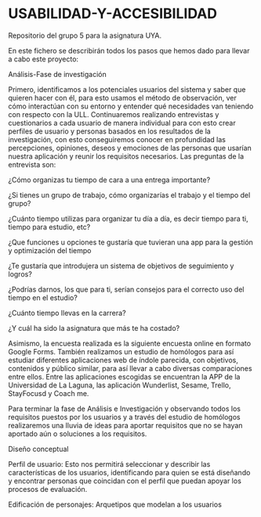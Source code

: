 # USABILIDAD-Y-ACCESIBILIDAD
Repositorio del grupo 5 para la asignatura UYA.

En este fichero se describirán todos los pasos que hemos dado para llevar a cabo este proyecto:

Análisis-Fase de investigación

Primero, identificamos a los potenciales usuarios del sistema y saber que quieren hacer con él, para esto usamos el método de observación, ver cómo interactúan con su entorno y entender qué necesidades van teniendo con respecto con la ULL. Continuaremos realizando entrevistas y cuestionarios a cada usuario de manera individual para con esto crear perfiles de usuario y personas basados en los resultados de la investigación, con esto conseguiremos conocer en profundidad las percepciones, opiniones, deseos y emociones de las personas que usarían nuestra aplicación y reunir los requisitos necesarios. Las preguntas de la entrevista son:
 
  ¿Cómo organizas tu tiempo de cara a una entrega importante?
 
  ¿Si tienes un grupo de trabajo, cómo organizarías el trabajo y el tiempo del grupo?
 
  ¿Cuánto tiempo utilizas para organizar tu día a día, es decir tiempo para ti, tiempo para estudio, etc?
 
  ¿Que funciones u opciones te gustaría que tuvieran una app para la gestión y optimización del tiempo
 
  ¿Te gustaría que introdujera un sistema de objetivos de seguimiento y logros?
 
  ¿Podrías darnos, los que para ti, serían consejos para el correcto uso del tiempo en el estudio?
 
  ¿Cuánto tiempo llevas en la carrera?
 
  ¿Y cuál ha sido la asignatura que más te ha costado?
 
Asimismo, la encuesta realizada es la siguiente encuesta online  en formato Google Forms.
También realizamos un estudio de homólogos para así estudiar diferentes aplicaciones web de índole parecida, con objetivos, contenidos y público similar, para así llevar a cabo diversas comparaciones entre ellos. Entre las aplicaciones escogidas se encuentran la APP de la Universidad de La Laguna, las aplicación Wunderlist, Sesame, Trello, StayFocusd y Coach me.

Para terminar la fase de Análisis e Investigación y observando todos los requisitos puestos por los usuarios y a través del estudio de homólogos realizaremos una lluvia de ideas para aportar requisitos que no se hayan aportado aún o  soluciones a los requisitos.
 
Diseño conceptual

Perfil de usuario: Esto nos permitirá seleccionar y describir las características de los usuarios, identificando para quien se está diseñando y encontrar personas que coincidan con el perfil que puedan apoyar los procesos de evaluación.
 
Edificación de personajes: Arquetipos que modelan a los usuarios
 
